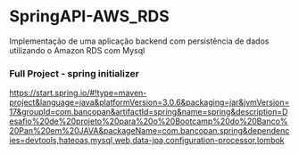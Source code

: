 # SpringAPI-AWS_RDS
Implementação de uma aplicação backend com persistência de dados utilizando o Amazon RDS com Mysql


### Full Project - spring initializer
https://start.spring.io/#!type=maven-project&language=java&platformVersion=3.0.6&packaging=jar&jvmVersion=17&groupId=com.bancopan&artifactId=spring&name=spring&description=Desafio%20de%20projeto%20para%20o%20Bootcamp%20do%20Banco%20Pan%20em%20JAVA&packageName=com.bancopan.spring&dependencies=devtools,hateoas,mysql,web,data-jpa,configuration-processor,lombok
